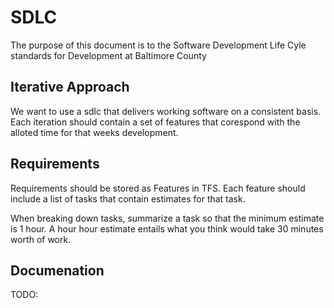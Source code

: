 # SDLC
The purpose of this document is to the Software Development Life Cyle standards for Development at Baltimore County

## Iterative Approach
We want to use a sdlc that delivers working software on a consistent basis. Each iteration should contain a set of features that corespond with the alloted time for that weeks development.

## Requirements
Requirements should be stored as Features in TFS. Each feature should include a list of tasks that contain estimates for that task. 

When breaking down tasks, summarize a task so that the minimum estimate is 1 hour. A hour hour estimate entails what you think would take 30 minutes worth of work.

## Documenation

TODO: 